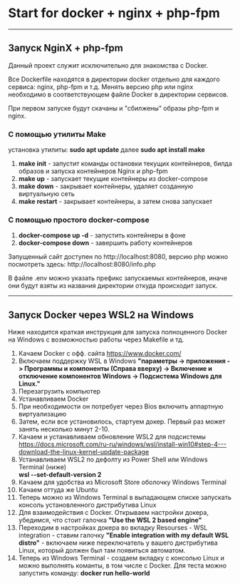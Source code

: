 # Start for docker + nginx + php-fpm


---
Запуск NginX + php-fpm
---

Данный проект служит исключительно для знакомства с Docker.

Все Dockerfile находятся в директории docker отдельно для каждого сервиса: nginx, php-fpm и т.д.
Менять версию php или nginx необходимо в соответствующем файле Docker в директории сервисов.

При первом запуске будут скачаны и "сбилжены" образы php-fpm и nginx.

### С помощью утилиты Make  
установка утилиты: **sudo apt update** далее **sudo apt install make**

1. **make init** - запустит команды остановки текущих контейнеров, билда образов и запуска контейнеров Nginx и php-fpm
2. **make up** - запускает текущие контейнеры из docker-compose
3. **make down** - закрывает контейнеры, удаляет созданную виртуальную сеть
4. **make restart** - закрывает контейнеры, а затем снова запускает

### С помощью простого docker-compose

1. **docker-compose up -d** - запустить контейнеры в фоне
2. **docker-compose down** - завершить работу контейнеров

Запущенный сайт доступен по http://localhost:8080, версию php можно посмотреть здесь: http://localhost:8080/info.php

В файле .env можно указать префикс запускаемых контейнеров, иначе они будут взяты из названия директории откуда происходит запуск.


---
Запуск Docker через WSL2 на Windows
---

Ниже находится краткая инструкция для запуска полноценного Docker на Windows с возможностью работы через Makefile и тд.

1) Качаем Docker с офф. сайта https://www.docker.com/
2) Включаем поддержку WSL в Windows **"параметры -> приложения -> Программы и компоненты (Справа вверху) -> Включение и отключение компонентов Windows -> Подсистема Windows для Linux."**
3) Перезагрузить компьютер
4) Устанавливаем Docker
5) При необходимости он потребует через Bios включить аппартную виртуализацию
6) Затем, если все установилось, стартуем докер. Первый раз может занять несколько минут 2-10.
7) Качаем и устанавливаем обновление WSL2 для подсистемы
   https://docs.microsoft.com/ru-ru/windows/wsl/install-win10#step-4---download-the-linux-kernel-update-package
8) Устанавливаем WSL2 по дефолту из Power Shell или Windows Terminal (ниже)     
   **wsl --set-default-version 2**
8) Качаем для удобства из Microsoft Store оболочку Windows Terminal
9) Качаем оттуда же Ubuntu
10) Теперь можно из Windows Terminal в выпадающем списке запускать консоль установленного дистрибутива Linux
11) Для взаимодействия с Docker. Открываем настройки докера, убедимся, что стоит галочка **"Use the WSL 2 based engine"**
12) Переходим в настройках докера во вкладку Resourses - WSL integration - ставим галочку **"Enable integration with my default WSL distro"** -
    включаем ниже переключатель у вашего дистрибутива Linux, который должен был там появиться автоматом.
13) Теперь из Windows Terminal - создаем вкладку с консолью Linux и можно выполнять команты, в том числе с Docker.
    Для теста можно запустить команду: **docker run hello-world**

